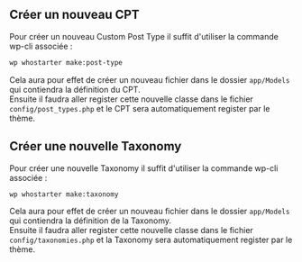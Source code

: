 ## Créer un nouveau CPT

Pour créer un nouveau Custom Post Type il suffit d'utiliser la commande wp-cli associée :

```bash
wp whostarter make:post-type
```

Cela aura pour effet de créer un nouveau fichier dans le dossier `app/Models` qui contiendra la définition du CPT.  
Ensuite il faudra aller register cette nouvelle classe dans le fichier `config/post_types.php` et le CPT sera automatiquement register par le thème.

## Créer une nouvelle Taxonomy

Pour créer une nouvelle Taxonomy il suffit d'utiliser la commande wp-cli associée :

```bash
wp whostarter make:taxonomy
```

Cela aura pour effet de créer un nouveau fichier dans le dossier `app/Models` qui contiendra la définition de la Taxonomy.  
Ensuite il faudra aller register cette nouvelle classe dans le fichier `config/taxonomies.php` et la Taxonomy sera automatiquement register par le thème.